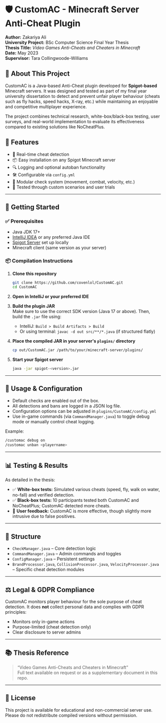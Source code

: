 # 🛡️ CustomAC - Minecraft Server Anti-Cheat Plugin

**Author:** Zakariya Ali\
**University Project:** BSc Computer Science Final Year Thesis\
**Thesis Title:** _Video Games Anti-Cheats and Cheaters in Minecraft_\
**Date:** May 2023\
**Supervisor:** Tara Collingwoode-Williams

## 🎯 About This Project

CustomAC is a Java-based Anti-Cheat plugin developed for **Spigot-based**
Minecraft servers. It was designed and tested as part of my final year
university dissertation to detect and prevent unfair player behaviour (cheats
such as fly hacks, speed hacks, X-ray, etc.) while maintaining an enjoyable and
competitive multiplayer experience.

The project combines technical research, white-box/black-box testing, user
surveys, and real-world implementation to evaluate its effectiveness compared to
existing solutions like NoCheatPlus.

## 🔧 Features

- 🚨 Real-time cheat detection
- 📦 Easy installation on any Spigot Minecraft server
- 🔍 Logging and optional autoban functionality
- 🛠️ Configurable via `config.yml`
- 🧠 Modular check system (movement, combat, velocity, etc.)
- 🧪 Tested through custom scenarios and user trials

---

## 🚀 Getting Started

### ✅ Prerequisites

- Java JDK 17+
- [IntelliJ IDEA](https://www.jetbrains.com/idea/) or any preferred Java IDE
- [Spigot Server](https://www.spigotmc.org/wiki/buildtools/) set up locally
- Minecraft client (same version as your server)

### 📦 Compilation Instructions

1. **Clone this repository**
   ```bash
   git clone https://github.com/covenlol/CustomAC.git
   cd CustomAC
   ```

2. **Open in IntelliJ or your preferred IDE**

3. **Build the plugin JAR**\
   Make sure to use the correct SDK version (Java 17 or above). Then, build the
   `.jar` file using:
   - IntelliJ: `Build > Build Artifacts > Build`
   - Or using terminal: `javac -d out src/**/*.java` (if structured flatly)

4. **Place the compiled JAR in your server's `plugins/` directory**
   ```bash
   cp out/CustomAC.jar /path/to/your/minecraft-server/plugins/
   ```

5. **Start your Spigot server**
   ```bash
   java -jar spigot-<version>.jar
   ```

---

## 📝 Usage & Configuration

- Default checks are enabled out of the box.
- All detections and bans are logged in a JSON log file.
- Configuration options can be adjusted in `plugins/CustomAC/config.yml`
- Use in-game commands (via `CommandManager.java`) to toggle debug mode or
  manually control cheat logging.

Example:

```bash
/customac debug on
/customac unban <playername>
```

---

## 📊 Testing & Results

As detailed in the thesis:

- ✅ **White-box tests:** Simulated various cheats (speed, fly, walk on water,
  no-fall) and verified detection.
- ✅ **Black-box tests:** 10 participants tested both CustomAC and NoCheatPlus;
  CustomAC detected more cheats.
- 🧪 **User feedback:** CustomAC is more effective, though slightly more
  intrusive due to false positives.

---

## 📁 Structure

- `CheckManager.java` – Core detection logic
- `CommandManager.java` – Admin commands and toggles
- `ConfigManager.java` – Persistent settings
- `BrandProcessor.java`, `CollisionProcessor.java`, `VelocityProcessor.java` –
  Specific cheat detection modules

---

## ⚖️ Legal & GDPR Compliance

CustomAC monitors player behaviour for the sole purpose of cheat detection. It
does **not** collect personal data and complies with GDPR principles:

- Monitors only in-game actions
- Purpose-limited (cheat detection only)
- Clear disclosure to server admins

---

## 📚 Thesis Reference

> “Video Games Anti-Cheats and Cheaters in Minecraft”\
> Full text available on request or as a supplementary document in this repo.

---

## 📄 License

This project is available for educational and non-commercial server use. Please
do not redistribute compiled versions without permission.
